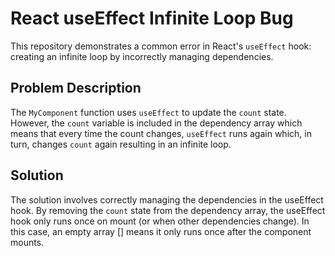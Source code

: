 # React useEffect Infinite Loop Bug
This repository demonstrates a common error in React's `useEffect` hook: creating an infinite loop by incorrectly managing dependencies.

## Problem Description
The `MyComponent` function uses `useEffect` to update the `count` state.  However, the `count` variable is included in the dependency array which means that every time the count changes, `useEffect` runs again which, in turn, changes `count` again resulting in an infinite loop.

## Solution
The solution involves correctly managing the dependencies in the useEffect hook. By removing the `count` state from the dependency array, the useEffect hook only runs once on mount (or when other dependencies change). In this case, an empty array [] means it only runs once after the component mounts.